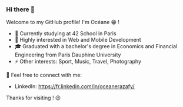 ### Hi there 👋

Welcome to my GitHub profile! I'm Océane 😁 !

- 💼 Currently studying at 42 School in Paris
- 🌱 Highly interested in Web and Mobile Development
- 🎓 Graduated with a bachelor's degree in Economics and Financial Engineering from Paris Dauphine University
- ⚡ Other interests: Sport, Music, Travel, Photography

💬 Feel free to connect with me:
- LinkedIn: https://fr.linkedin.com/in/oceanerazafy/

Thanks for visiting ! 😉
